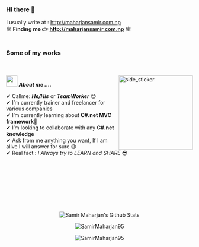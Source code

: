 ### Hi there 👋   
I usually write at  : http://maharjansamir.com.np  
🕸 **Finding me 👉 http://maharjansamir.com.np** 🕸  
<br>  
### Some of my works  
<br><br>
<img align="right" width=200px height=200px alt="side_sticker" src="https://media.giphy.com/media/TEnXkcsHrP4YedChhA/giphy.gif" />
<img src="https://media.giphy.com/media/iY8CRBdQXODJSCERIr/giphy.gif" width="30px">&nbsp;***About me ....***

✔ Callme: ***He/His*** or ***TeamWorker*** 😊 <br>
✔ I’m currently trainer and freelancer for various companies<br>
✔ I’m currently learning about **C#.net MVC framework**🥰<br>
✔ I’m looking to collaborate with any **C#.net knowledge**<br>
✔ Ask from me anything you want, If I am alive I will answer for sure 😉<br>
✔ Real fact : *I Always try to LEARN and SHARE* 😎<br><br><br><br>  
<br><br><br><br>

<p align='center'>
  <img align="center" src="https://github-readme-stats.vercel.app/api?username=samir-maharjan&show_icons=true&title_color=fff&icon_color=79ff97&text_color=efefef&bg_color=24292e" alt="Samir Maharjan's Github Stats">
</p>

<p align='center'>
  <img align="center" src="https://github-readme-stats.vercel.app/api/top-langs?username=samir-maharjan&show_icons=true&locale=en&layout=compact&theme=chartreuse-dark" alt="SamirMaharjan95" />  
</p>      
  
<p align='center'>  
   <img align="center" src="https://github-profile-trophy.vercel.app/?username=samir-maharjan&theme=juicyfresh&no-bg=true" alt="SamirMaharjan95" />  

</p>
